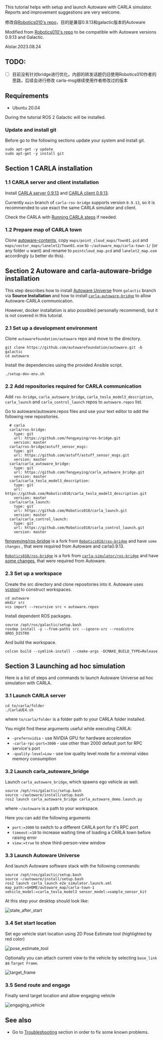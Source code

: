 

This tutorial helps with setup and launch Autoware with CARLA simulator. Reports and improvement suggestions are very welcome.

修改自[Robotics010's repo](https://github.com/Robotics010/carla_autoware_bridge)，目的是兼容0.9.13和galactic版本的Autoware

Modified from [Robotics010's repo](https://github.com/Robotics010/carla_autoware_bridge) to be compatible with Autoware versions 0.9.13 and Galactic.

Alstar.2023.08.24

## TODO:
- [ ] 目前没有针对bridge进行优化，内部的转发话题仍旧使用Robotics010作者的思路，后续会进行修改
carla-msg继续使用作者修改过的版本
## Requirements

* Ubuntu 20.04

During the tutorial ROS 2 Galactic will be installed.

### Update and install git

Before go to the following sections update your system and install git.

```
sudo apt-get -y update
sudo apt-get -y install git
```

## Section 1 CARLA installation

### 1.1 CARLA server and client installation

Install [CARLA server 0.9.13](https://carla.readthedocs.io/en/0.9.13/start_quickstart/#carla-installation) and [CARLA client 0.9.13](https://carla.readthedocs.io/en/0.9.13/start_quickstart/#carla-0913).

Currently  `main` branch of `carla-ros-bridge` supports version `0.9.13`, so it is recommended to use exact the same CARLA simulator and client.

Check the CARLA with [Running CARLA steps](https://carla.readthedocs.io/en/0.9.13/start_quickstart/#running-carla) if needed.

### 1.2 Prepare map of CARLA town

Clone [autoware-contents](https://bitbucket.org/carla-simulator/autoware-contents/src/master/), copy `maps/point_cloud_maps/Town01.pcd` and `maps/vector_maps/lanelet2/Town01.osm` to `~/autoware_map/carla-town-1/` (or any folder u want) and rename to `pointcloud_map.pcd` and `lanelet2_map.osm` accordingly (u better do this).

## Section 2 Autoware and carla-autoware-bridge installation

This step describes how to install [Autoware Universe](https://autowarefoundation.github.io/autoware-documentation/galactic/installation/autoware/source-installation/) from `galactic` branch via **Source Installation** and how to install [`carla-autoware-bridge`](https://github.com/Robotics010/carla_autoware_bridge) to allow Autoware-CARLA communication.

However, docker installation is also possible(i personally recommend), but it is not covered in this tutorial.
### 2.1 Set up a development environment

Clone `autowarefoundation/autoware` repo and move to the directory.

```
git clone https://github.com/autowarefoundation/autoware.git -b galactic
cd autoware
```

Install the dependencies using the provided Ansible script.

```
./setup-dev-env.sh
```

### 2.2 Add repositories required for CARLA communication

Add `ros-bridge`, `carla_autoware_bridge`, `carla_tesla_model3_description`, `carla_launch` and `carla_control_launch` repos to `autoware.repos` list.

Go to autoware/autoware.repos files and use your text editor to add the following new repositories.

```
  # carla
  carla/ros-bridge:
    type: git
    url: https://github.com/fengyeying/ros-bridge.git
    version: master
  carla/ros-bridge/astuff_sensor_msgs:
    type: git
    url: https://github.com/astuff/astuff_sensor_msgs.git
    version: master
  carla/carla_autoware_bridge:
    type: git
    url: https://github.com/fengyeying/carla_autoware_bridge.git
    version: master
  carla/carla_tesla_model3_description:
    type: git
    url: https://github.com/Robotics010/carla_tesla_model3_description.git
    version: master
  carla/carla_launch:
    type: git
    url: https://github.com/Robotics010/carla_launch.git
    version: master
  carla/carla_control_launch:
    type: git
    url: https://github.com/Robotics010/carla_control_launch.git
    version: master
```
[fengyeying/ros-bridge](https://github.com/fengyeying/ros-bridge) is a fork from [`Robotics010/ros-bridge`](https://github.com/Robotics010/ros-bridge) and have `some changes` , that were required from Autoware and carla0.9.13.

[`Robotics010/ros-bridge`](https://github.com/Robotics010/ros-bridge) is a fork from [`carla-simulator/ros-bridge`](https://github.com/carla-simulator/ros-bridge) and have [some changes](https://github.com/Robotics010/ros-bridge/blob/b183848fc5fa35a35a6f3381466ea245f14cfc29/CHANGELOG.md#fork-changes), that were required from Autoware.

### 2.3 Set up a workspace

Create the src directory and clone repositories into it. Autoware uses [vcstool](https://github.com/dirk-thomas/vcstool) to construct workspaces.

```
cd autoware
mkdir src
vcs import --recursive src < autoware.repos
```

Install dependent ROS packages.

```
source /opt/ros/galactic/setup.bash
rosdep install -y --from-paths src --ignore-src --rosdistro $ROS_DISTRO
```

And build the workspace.

```
colcon build --symlink-install --cmake-args -DCMAKE_BUILD_TYPE=Release
```

## Section 3 Launching ad hoc simulation

Here is a list of steps and commands to launch Autoware Universe ad hoc simulation with CARLA.

### 3.1 Launch CARLA server

```
cd to/carla/folder
./CarlaUE4.sh
```

where `to/carla/folder` is a folder path to your CARLA folder installed.

You might find these arguments useful while executing CARLA:
* `-prefernvidia` - use NVIDIA GPU for hardware acceleration
* `-carla-rpc-port=3000` - use other than 2000 default port for RPC service's port
* `-quality-level=Low` - use low quality level mode for a minimal video memory consumption

### 3.2 Launch carla_autoware_bridge

Launch `carla_autoware_bridge`, which spawns ego vehicle as well. 

```
source /opt/ros/galactic/setup.bash
source ~/autoware/install/setup.bash
ros2 launch carla_autoware_bridge carla_autoware_demo.launch.py
```

where `~/autoware` is a path to your workspace.

Here you can add the following arguments

* `port:=3000` to switch to a different CARLA port for it's RPC port
* `timeout:=10` to increase waiting time of loading a CARLA town before raising error
* `view:=true` to show third-person-view window

### 3.3 Launch Autoware Universe

And launch Autoware software stack with the following commands:

```
source /opt/ros/galactic/setup.bash
source ~/autoware/install/setup.bash
ros2 launch carla_launch e2e_simulator.launch.xml map_path:=$HOME/autoware_map/carla-town-1 vehicle_model:=carla_tesla_model3 sensor_model:=sample_sensor_kit
```

At this step your desktop should look like:

![state_after_start](images/state_after_start.png)

### 3.4 Set start location

Set ego vehicle start location using 2D Pose Estimate tool (highlighted by red color)

![pose_estimate_tool](images/pose_estimate_tool.png)

Optionally you can attach current view to the vehicle by selecting `base_link` as `Target Frame`.

![target_frame](images/target_frame.png)

### 3.5 Send route and engage

Finally send target location and allow engaging vehicle

![engaging_vehicle](images/engaging_vehicle.png)

## See also

* Go to [Troubleshooting](troubleshooting.md) section in order to fix some known problems.
